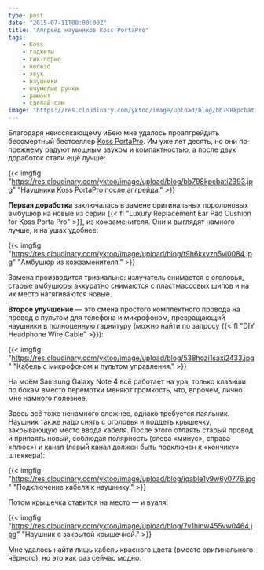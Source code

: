 ```yaml
---
type: post
date: "2015-07-11T00:00:00Z"
title: "Апгрейд наушников Koss PortaPro"
tags:
    - Koss
    - гаджеты
    - гик-порно
    - железо
    - звук
    - наушники
    - очумелые ручки
    - ремонт
    - сделай сам
image: "https://res.cloudinary.com/yktoo/image/upload/blog/bb798kpcbati2393.jpg"
---
```


Благодаря неиссякающему иБею мне удалось проапгрейдить бессмертный бестселлер [Koss PortaPro](http://www.koss.com/en/products/headphones/on-ear-headphones/PortaPro__Porta_Pro_On_Ear_Headphone). Им уже лет десять, но они по-прежнему радуют мощным звуком и компактностью, а после двух доработок стали ещё лучше:

{{< imgfig "https://res.cloudinary.com/yktoo/image/upload/blog/bb798kpcbati2393.jpg" "Наушники Koss PortaPro после апгрейда." >}}

<!--more-->

**Первая доработка** заключалась в замене оригинальных поролоновых амбушюр на новые из серии {{< fl "Luxury Replacement Ear Pad Cushion for Koss Porta Pro" >}}, из кожзаменителя. Они и выглядят намного лучше, и на ушах удобнее:

{{< imgfig "https://res.cloudinary.com/yktoo/image/upload/blog/t9h6kxvzn5vi0084.jpg" "Амбушюр из кожзаменителя." >}}

Замена производится тривиально: излучатель снимается с оголовья, старые амбушюры аккуратно снимаются с пластмассовых шипов и на их место натягиваются новые.

**Второе улучшение** — это смена простого комплектного провода на провод с пультом для телефона и микрофоном, превращающий наушники в полноценную гарнитуру (можно найти по запросу {{< fl "DIY Headphone Wire Cable" >}}):

{{< imgfig "https://res.cloudinary.com/yktoo/image/upload/blog/538hozi1saxi2433.jpg" "Кабель с микрофоном и пультом управления." >}}

На моём Samsung Galaxy Note 4 всё работает на ура, только клавиши по бокам вместо перемотки меняют громкость, что, впрочем, лично мне намного полезнее.

Здесь всё тоже ненамного сложнее, однако требуется паяльник. Наушник также надо снять с оголовья и поддеть крышечку, закрывающую место ввода кабеля. После этого отпаять старый провод и припаять новый, соблюдая полярность (слева «минус», справа «плюс») и канал (левый канал должен быть подключен к «кончику» штеккера):

{{< imgfig "https://res.cloudinary.com/yktoo/image/upload/blog/iqable1y9w6y0776.jpg" "Подключение кабеля к наушнику." >}}

Потом крышечка ставится на место — и вуаля!

{{< imgfig "https://res.cloudinary.com/yktoo/image/upload/blog/7v1hinw455vw0464.jpg" "Наушник с закрытой крышечкой." >}}

Мне удалось найти лишь кабель красного цвета (вместо оригинального чёрного), но это как раз сейчас модно.
